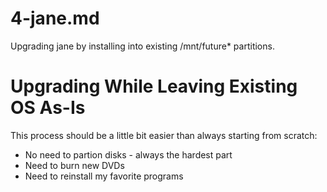
# 4-jane.md

Upgrading jane by installing into existing /mnt/future* partitions.

# Upgrading While Leaving Existing OS As-Is

This process should be a little bit easier than always starting from scratch:

- No need to partion disks - always the hardest part
- Need to burn new DVDs
- Need to reinstall my favorite programs


